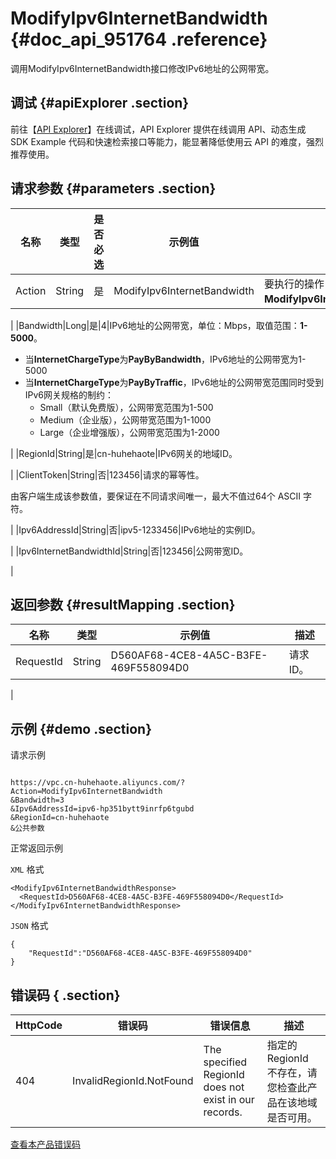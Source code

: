 # ModifyIpv6InternetBandwidth {#doc_api_951764 .reference}

调用ModifyIpv6InternetBandwidth接口修改IPv6地址的公网带宽。

## 调试 {#apiExplorer .section}

前往【[API Explorer](https://api.aliyun.com/#product=Vpc&api=ModifyIpv6InternetBandwidth)】在线调试，API Explorer 提供在线调用 API、动态生成 SDK Example 代码和快速检索接口等能力，能显著降低使用云 API 的难度，强烈推荐使用。

## 请求参数 {#parameters .section}

|名称|类型|是否必选|示例值|描述|
|--|--|----|---|--|
|Action|String|是|ModifyIpv6InternetBandwidth|要执行的操作，取值：**ModifyIpv6InternetBandwidth**。

 |
|Bandwidth|Long|是|4|IPv6地址的公网带宽，单位：Mbps，取值范围：**1-5000**。

 -   当**InternetChargeType**为**PayByBandwidth**，IPv6地址的公网带宽为1-5000
-   当**InternetChargeType**为**PayByTraffic**，IPv6地址的公网带宽范围同时受到IPv6网关规格的制约：
    -   Small（默认免费版），公网带宽范围为1-500
    -   Medium（企业版），公网带宽范围为1-1000
    -   Large（企业增强版），公网带宽范围为1-2000

 |
|RegionId|String|是|cn-huhehaote|IPv6网关的地域ID。

 |
|ClientToken|String|否|123456|请求的幂等性。

 由客户端生成该参数值，要保证在不同请求间唯一，最大不值过64个 ASCII 字符。

 |
|Ipv6AddressId|String|否|ipv5-1233456|IPv6地址的实例ID。

 |
|Ipv6InternetBandwidthId|String|否|123456|公网带宽ID。

 |

## 返回参数 {#resultMapping .section}

|名称|类型|示例值|描述|
|--|--|---|--|
|RequestId|String|D560AF68-4CE8-4A5C-B3FE-469F558094D0|请求ID。

 |

## 示例 {#demo .section}

请求示例

``` {#request_demo}

https://vpc.cn-huhehaote.aliyuncs.com/?Action=ModifyIpv6InternetBandwidth
&Bandwidth=3
&Ipv6AddressId=ipv6-hp351bytt9inrfp6tgubd
&RegionId=cn-huhehaote
&公共参数

```

正常返回示例

`XML` 格式

``` {#xml_return_success_demo}
<ModifyIpv6InternetBandwidthResponse>
  <RequestId>D560AF68-4CE8-4A5C-B3FE-469F558094D0</RequestId>
</ModifyIpv6InternetBandwidthResponse>

```

`JSON` 格式

``` {#json_return_success_demo}
{
	"RequestId":"D560AF68-4CE8-4A5C-B3FE-469F558094D0"
}
```

## 错误码 { .section}

|HttpCode|错误码|错误信息|描述|
|--------|---|----|--|
|404|InvalidRegionId.NotFound|The specified RegionId does not exist in our records.|指定的 RegionId 不存在，请您检查此产品在该地域是否可用。|

[查看本产品错误码](https://error-center.aliyun.com/status/product/Vpc)

